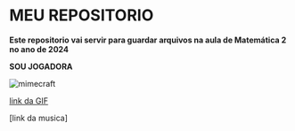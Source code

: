 # MEU REPOSITORIO #

**Este repositorio vai servir para guardar arquivos na aula de Matemática 2 no ano de 2024**


**SOU JOGADORA**

![mimecraft](https://media1.tenor.com/m/RzqHegaTvz8AAAAd/minecraft-enderman.gif)

[link da GIF](https://media1.tenor.com/m/RzqHegaTvz8AAAAd/minecraft-enderman.gif)


[link da musica]
